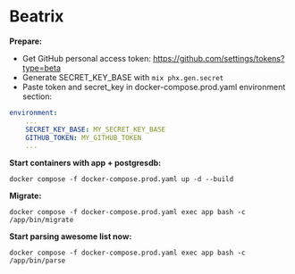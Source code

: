 # Beatrix

__Prepare:__

* Get GitHub personal access token: https://github.com/settings/tokens?type=beta
* Generate SECRET_KEY_BASE with `mix phx.gen.secret`
* Paste token and secret_key in docker-compose.prod.yaml environment section:

```yaml
environment:
    ...
    SECRET_KEY_BASE: MY_SECRET_KEY_BASE
    GITHUB_TOKEN: MY_GITHUB_TOKEN
    ...
```

__Start containers with app + postgresdb:__

`docker compose -f docker-compose.prod.yaml up -d --build`

__Migrate:__

`docker compose -f docker-compose.prod.yaml exec app bash -c /app/bin/migrate`

__Start parsing awesome list now:__

`docker compose -f docker-compose.prod.yaml exec app bash -c /app/bin/parse`
